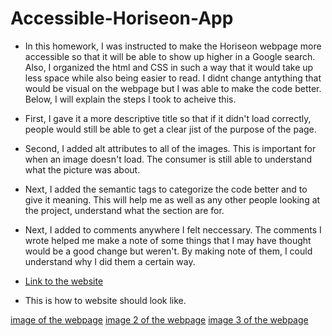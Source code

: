 # Accessible-Horiseon-App

* In this homework, I was instructed to make the Horiseon webpage more accessible so that it will be able to show up higher in a Google search. Also, I organized the html and CSS in such a way that it would take up less space while also being easier to read. I didnt change antything that would be visual on the webpage but I was able to make the code better. Below, I will explain the steps I took to acheive this.

* First, I gave it a more descriptive title so that if it didn't load correctly, people would still be able to get a clear jist of the purpose of the page.

* Second, I added alt attributes to all of the images. This is important for when an image doesn't load. The consumer is still able to understand what the picture was about.

* Next, I added the semantic tags to categorize the code better and to give it meaning. This will help me as well as any other people looking at the project, understand what the section are for. 

* Next, I added to comments anywhere I felt neccessary. The comments I wrote helped me make a note of some things that I may have thought would be a good change but weren't. By making note of them, I could understand why I did them a certain way.

* [Link to the website](http://127.0.0.1:5500/Accessible-Horiseon-App/index.html) 

* This is how to website should look like.

[image of the webpage](./assets/images/Screenshot-1)
[image 2 of the webpage](./assets/images/Screenshot-2)
[image 3 of the webpage](./assets/images/Screenshot-3)
